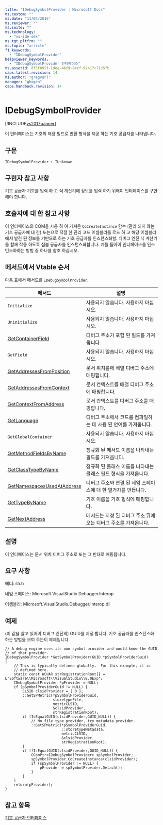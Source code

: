 ```yaml
---
title: "IDebugSymbolProvider | Microsoft Docs"
ms.custom: ""
ms.date: "11/04/2016"
ms.reviewer: ""
ms.suite: ""
ms.technology: 
  - "vs-ide-sdk"
ms.tgt_pltfrm: ""
ms.topic: "article"
f1_keywords: 
  - "IDebugSymbolProvider"
helpviewer_keywords: 
  - "IDebugSymbolProvider 인터페이스"
ms.assetid: df5f095f-1dee-46f9-84cf-92417c71d5fb
caps.latest.revision: 14
ms.author: "gregvanl"
manager: "ghogen"
caps.handback.revision: 14
---
```

# IDebugSymbolProvider
[!INCLUDE[vs2017banner](../../../code-quality/includes/vs2017banner.md)]

이 인터페이스는 기호와 해당 필드로 반환 형식을 제공 하는 기호 공급자를 나타냅니다.  
  
## 구문  
  
```  
IDebugSymbolProvider : IUnknown  
```  
  
## 구현자 참고 사항  
 기호 공급자 기호를 입력 하 고 식 계산기에 정보를 입력 하기 위해이 인터페이스를 구현 해야 합니다.  
  
## 호출자에 대 한 참고 사항  
 이 인터페이스의 COM을 사용 하 여 가져온 `CoCreateInstance` 함수 \(관리 되지 않는 기호 공급자에 대 한\) 또는으로 적절 한 관리 코드 어셈블리를 로드 하 고 해당 어셈블리에서 발견 된 정보를 기반으로 하는 기호 공급자를 인스턴스화할.  디버그 엔진 식 계산기를 함께 작동 하도록 심볼 공급자를 인스턴스화합니다.  예를 들어이 인터페이스를 인스턴스화하는 방법 중 하나를 참조 하십시오.  
  
## 메서드에서 Vtable 순서  
 다음 표에서 메서드를 `IDebugSymbolProvider`.  
  
|메서드|설명|  
|---------|--------|  
|`Initialize`|사용되지 않습니다.  사용하지 마십시오.|  
|`Uninitialize`|사용되지 않습니다.  사용하지 마십시오.|  
|[GetContainerField](../../../extensibility/debugger/reference/idebugsymbolprovider-getcontainerfield.md)|디버그 주소가 포함 된 필드를 가져옵니다.|  
|`GetField`|사용되지 않습니다.  사용하지 마십시오.|  
|[GetAddressesFromPosition](../../../extensibility/debugger/reference/idebugsymbolprovider-getaddressesfromposition.md)|문서 위치를에 배열 디버그 주소에 매핑합니다.|  
|[GetAddressesFromContext](../../../extensibility/debugger/reference/idebugsymbolprovider-getaddressesfromcontext.md)|문서 컨텍스트를 배열 디버그 주소에 매핑합니다.|  
|[GetContextFromAddress](../../../extensibility/debugger/reference/idebugsymbolprovider-getcontextfromaddress.md)|문서 컨텍스트를 디버그 주소를 매핑합니다.|  
|[GetLanguage](../../../extensibility/debugger/reference/idebugsymbolprovider-getlanguage.md)|디버그 주소에서 코드를 컴파일하는 데 사용 된 언어를 가져옵니다.|  
|`GetGlobalContainer`|사용되지 않습니다.  사용하지 마십시오.|  
|[GetMethodFieldsByName](../../../extensibility/debugger/reference/idebugsymbolprovider-getmethodfieldsbyname.md)|정규화 된 메서드 이름을 나타내는 필드를 가져옵니다.|  
|[GetClassTypeByName](../../../extensibility/debugger/reference/idebugsymbolprovider-getclasstypebyname.md)|정규화 된 클래스 이름을 나타내는 클래스 필드 형식을 가져옵니다.|  
|[GetNamespacesUsedAtAddress](../../../extensibility/debugger/reference/idebugsymbolprovider-getnamespacesusedataddress.md)|디버그 주소와 연결 된 네임 스페이스에 대 한 열거자를 만듭니다.|  
|[GetTypeByName](../../../extensibility/debugger/reference/idebugsymbolprovider-gettypebyname.md)|기호 이름을 기호 형식에 매핑합니다.|  
|[GetNextAddress](../../../extensibility/debugger/reference/idebugsymbolprovider-getnextaddress.md)|메서드는 지정 된 디버그 주소 뒤에 오는 디버그 주소를 가져옵니다.|  
  
## 설명  
 이 인터페이스는 문서 위치 디버그 주소로 또는 그 반대로 매핑됩니다.  
  
## 요구 사항  
 헤더: sh.h  
  
 네임 스페이스: Microsoft.VisualStudio.Debugger.Interop  
  
 어셈블리: Microsoft.VisualStudio.Debugger.Interop.dll  
  
## 예제  
 \(이 값을 알고 있어야 디버그 엔진의\) GUID를 지정 합니다. 기호 공급자를 인스턴스화하는 방법을 보여 주는이 예제입니다.  
  
```cpp#  
// A debug engine uses its own symbol provider and would know the GUID  
// of that provider.  
IDebugSymbolProvider *GetSymbolProvider(GUID *pSymbolProviderGuid)  
{  
    // This is typically defined globally.  For this example, it is  
    // defined here.  
    static const WCHAR strRegistrationRoot[] = L"Software\\Microsoft\\VisualStudio\\8.0Exp";  
    IDebugSymbolProvider *pProvider = NULL;  
    if (pSymbolProviderGuid != NULL) {  
        CLSID clsidProvider = { 0 };  
        ::GetSPMetric(*pSymbolProviderGuid,  
                      storetypeFile,  
                      metricCLSID,  
                      &clsidProvider,  
                      strRegistrationRoot);  
        if (IsEqualGUID(clsidProvider,GUID_NULL)) {  
            // No file type provider, try metadata provider.  
            ::GetSPMetric(*pSymbolProviderGuid,  
                          ::storetypeMetadata,  
                          metricCLSID,  
                          &clsidProvider,  
                          strRegistrationRoot);  
        }  
        if (!IsEqualGUID(clsidProvider,GUID_NULL)) {  
            CComPtr<IDebugSymbolProvider> spSymbolProvider;  
            spSymbolProvider.CoCreateInstance(clsidProvider);  
            if (spSymbolProvider != NULL) {  
                pProvider = spSymbolProvider.Detach();  
            }  
        }  
    }  
    return(pProvider);  
}  
```  
  
## 참고 항목  
 [기호 공급자 인터페이스](../../../extensibility/debugger/reference/symbol-provider-interfaces.md)